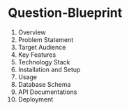 # Question-Blueprint
1. Overview
  1. Problem Statement
  2. Target Audience
  3. Key Features
  4. Technology Stack
2. Installation and Setup
3. Usage
4. Database Schema
5. API Documentations
6. Deployment 
